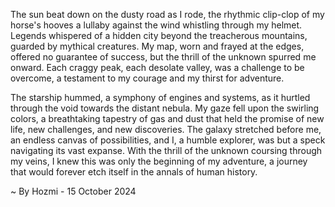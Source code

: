 
The sun beat down on the dusty road as I rode, the rhythmic clip-clop of my horse's hooves a lullaby against the wind whistling through my helmet. Legends whispered of a hidden city beyond the treacherous mountains, guarded by mythical creatures. My map, worn and frayed at the edges, offered no guarantee of success, but the thrill of the unknown spurred me onward. Each craggy peak, each desolate valley, was a challenge to be overcome, a testament to my courage and my thirst for adventure.

The starship hummed, a symphony of engines and systems, as it hurtled through the void towards the distant nebula. My gaze fell upon the swirling colors, a breathtaking tapestry of gas and dust that held the promise of new life, new challenges, and new discoveries. The galaxy stretched before me, an endless canvas of possibilities, and I, a humble explorer, was but a speck navigating its vast expanse. With the thrill of the unknown coursing through my veins, I knew this was only the beginning of my adventure, a journey that would forever etch itself in the annals of human history. 

~ By Hozmi - 15 October 2024
